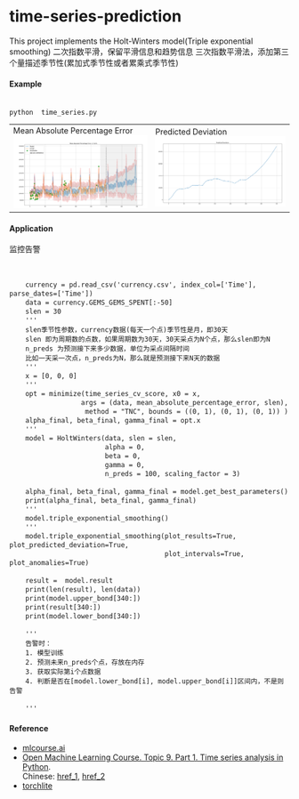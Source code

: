 # time-series-prediction
This project implements the Holt-Winters model(Triple exponential smoothing)
二次指数平滑，保留平滑信息和趋势信息
三次指数平滑法，添加第三个量描述季节性(累加式季节性或者累乘式季节性)
#### Example
<pre><code>
python  time_series.py	
</pre></code>
<table> <tbody> <tr> <td align="left" width=450>
Mean Absolute Percentage Error<br>
<img src="mean_absolute_percentage_error.png"/></a></td>
<td align="left" width=450>
Predicted Deviation<br>
<img src="predicted_deviation.png"/></a></td>
</td></tr></tbody></table>

#### Application
监控告警
<pre><code>

	currency = pd.read_csv('currency.csv', index_col=['Time'], parse_dates=['Time'])
    data = currency.GEMS_GEMS_SPENT[:-50]
    slen = 30 
	'''
	slen季节性参数，currency数据(每天一个点)季节性是月，即30天
	slen 即为周期数的点数，如果周期数为30天，30天采点为N个点，那么slen即为N
	n_preds 为预测接下来多少数据，单位为采点间隔时间
	比如一天采一次点，n_preds为N，那么就是预测接下来N天的数据
	'''
    x = [0, 0, 0]
	'''
    opt = minimize(time_series_cv_score, x0 = x,
                  args = (data, mean_absolute_percentage_error, slen),
                   method = "TNC", bounds = ((0, 1), (0, 1), (0, 1)) )
    alpha_final, beta_final, gamma_final = opt.x
	'''
    model = HoltWinters(data, slen = slen,
                        alpha = 0,
                        beta = 0,
                        gamma = 0,
                        n_preds = 100, scaling_factor = 3)

    alpha_final, beta_final, gamma_final = model.get_best_parameters()
    print(alpha_final, beta_final, gamma_final)
	'''
	model.triple_exponential_smoothing()
	'''
    model.triple_exponential_smoothing(plot_results=True, plot_predicted_deviation=True,
                                       plot_intervals=True, plot_anomalies=True)

    result =  model.result
    print(len(result), len(data))
    print(model.upper_bond[340:])
    print(result[340:])
    print(model.lower_bond[340:]) 
	
	'''
	告警时：
	1. 模型训练
	2. 预测未来n_preds个点，存放在内存
	3. 获取实际第i个点数据
	4. 判断是否在[model.lower_bond[i], model.upper_bond[i]]区间内，不是则告警
	
	'''
</pre></code>

#### Reference
* [mlcourse.ai](https://github.com/Yorko/mlcourse.ai/tree/master/data)<br>
* [Open Machine Learning Course. Topic 9. Part 1. Time series analysis in Python](https://medium.com/open-machine-learning-course/open-machine-learning-course-topic-9-time-series-analysis-in-python-a270cb05e0b3).<br> Chinese: [href_1](https://zhuanlan.zhihu.com/p/43601077), [href_2](https://mp.weixin.qq.com/s?__biz=MzI3ODkxODU3Mg==&mid=2247487237&idx=1&sn=df2c2793489b55c3ff13618b53e07533&chksm=eb4eebc6dc3962d0ae811a93faf65b0abe6af9b613cd821b14dd15cb355a247a56a2bea7078d&token=574744471&lang=zh_CN#rd)<br>
* [torchlite](https://github.com/EKami/Torchlite/blob/master/torchlite/pandas/time_series.py)
